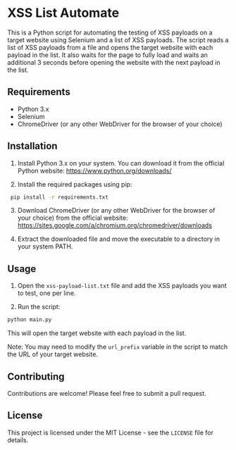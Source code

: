 # XSS List Automate

This is a Python script for automating the testing of XSS payloads on a target website using Selenium and a list of XSS payloads. The script reads a list of XSS payloads from a file and opens the target website with each payload in the list. It also waits for the page to fully load and waits an additional 3 seconds before opening the website with the next payload in the list.

## Requirements

- Python 3.x
- Selenium
- ChromeDriver (or any other WebDriver for the browser of your choice)

## Installation

1. Install Python 3.x on your system. You can download it from the official Python website: https://www.python.org/downloads/

2. Install the required packages using pip:

```sh
 pip install -r requirements.txt 
```


3. Download ChromeDriver (or any other WebDriver for the browser of your choice) from the official website: https://sites.google.com/a/chromium.org/chromedriver/downloads

4. Extract the downloaded file and move the executable to a directory in your system PATH.

## Usage

1. Open the `xss-payload-list.txt` file and add the XSS payloads you want to test, one per line.

2. Run the script:

```sh 
python main.py 
```


This will open the target website with each payload in the list.

Note: You may need to modify the `url_prefix` variable in the script to match the URL of your target website.

## Contributing

Contributions are welcome! Please feel free to submit a pull request.

## License

This project is licensed under the MIT License - see the `LICENSE` file for details.

